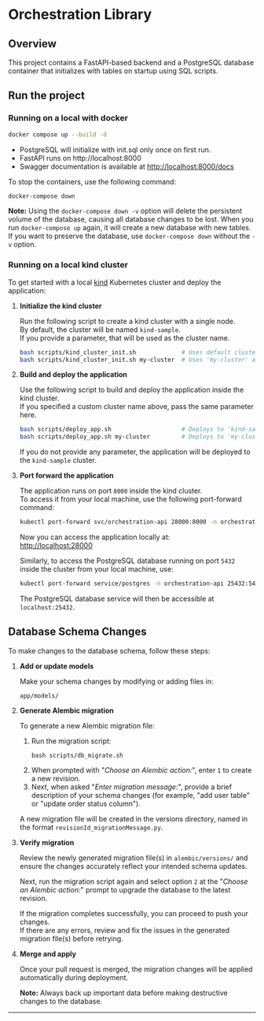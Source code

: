 # Orchestration Library

## Overview

This project contains a FastAPI-based backend and a PostgreSQL database container that initializes with tables on startup using SQL scripts.

## Run the project

### Running on a local with docker
```bash
docker compose up --build -d
```
- PostgreSQL will initialize with init.sql only once on first run.
- FastAPI runs on http://localhost:8000
- Swagger documentation is available at [http://localhost:8000/docs](http://localhost:8000/docs)

To stop the containers, use the following command:

```bash
docker-compose down
```

**Note:** Using the `docker-compose down -v` option will delete the persistent volume of the database, causing all database changes to be lost. When you run `docker-compose up` again, it will create a new database with new tables. If you want to preserve the database, use `docker-compose down` without the `-v` option.

### Running on a local kind cluster

To get started with a local [kind](https://kind.sigs.k8s.io/) Kubernetes cluster and deploy the application:

1. **Initialize the kind cluster**

   Run the following script to create a kind cluster with a single node.  
   By default, the cluster will be named `kind-sample`.  
   If you provide a parameter, that will be used as the cluster name.

   ```bash
   bash scripts/kind_cluster_init.sh             # Uses default cluster name 'kind-sample'
   bash scripts/kind_cluster_init.sh my-cluster  # Uses 'my-cluster' as the cluster name
   ```

2. **Build and deploy the application**

   Use the following script to build and deploy the application inside the kind cluster.  
   If you specified a custom cluster name above, pass the same parameter here.

   ```bash
   bash scripts/deploy_app.sh                    # Deploys to 'kind-sample' by default
   bash scripts/deploy_app.sh my-cluster         # Deploys to 'my-cluster'
   ```

   If you do not provide any parameter, the application will be deployed to the `kind-sample` cluster.

3. **Port forward the application**

   The application runs on port `8000` inside the kind cluster.  
   To access it from your local machine, use the following port-forward command:

   ```bash
   kubectl port-forward svc/orchestration-api 28000:8000 -n orchestration-api
   ```

   Now you can access the application locally at:  
   [http://localhost:28000](http://localhost:28000) 

   Similarly, to access the PostgreSQL database running on port `5432` inside the cluster from your local machine, use:

   ```bash
   kubectl port-forward service/postgres -n orchestration-api 25432:5432
   ```
   The PostgreSQL database service will then be accessible at `localhost:25432`.

## Database Schema Changes

To make changes to the database schema, follow these steps:

1. **Add or update models**

   Make your schema changes by modifying or adding files in:

   ```
   app/models/
   ```

2. **Generate Alembic migration**

   To generate a new Alembic migration file:

   1. Run the migration script:
      ```
      bash scripts/db_migrate.sh
      ```
   2. When prompted with "_Choose an Alembic action:_", enter `1` to create a new revision.
   3. Next, when asked "_Enter migration message:_", provide a brief description of your schema changes (for example, "add user table" or "update order status column").  
   
   A new migration file will be created in the versions directory, named in the format `revisionId_migrationMessage.py`.

3. **Verify migration**

   Review the newly generated migration file(s) in `alembic/versions/` and ensure the changes accurately reflect your intended schema updates.

   Next, run the migration script again and select option `2` at the "_Choose an Alembic action:_" prompt to upgrade the database to the latest revision.  
   
   If the migration completes successfully, you can proceed to push your changes.  
   If there are any errors, review and fix the issues in the generated migration file(s) before retrying.

4. **Merge and apply**

   Once your pull request is merged, the migration changes will be applied automatically during deployment.

   **Note:** Always back up important data before making destructive changes to the database.

---
